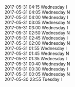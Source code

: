 2017-05-31 04:15 Wednesday  I  
2017-05-31 04:05 Wednesday  N  
2017-05-31 04:00 Wednesday  I  
2017-05-31 03:05 Wednesday  N  
2017-05-31 03:00 Wednesday  I  
2017-05-31 02:50 Wednesday  N  
2017-05-31 02:45 Wednesday  I  
2017-05-31 02:00 Wednesday  N  
2017-05-31 01:55 Wednesday  I  
2017-05-31 01:45 Wednesday  N  
2017-05-31 01:35 Wednesday  I  
2017-05-31 00:40 Wednesday  N  
2017-05-31 00:30 Wednesday  I  
2017-05-31 00:05 Wednesday  N  
2017-05-30 23:55 Tuesday  I  
